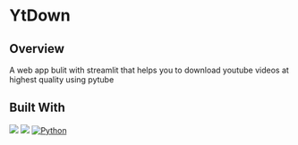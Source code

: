 # YtDown 


## Overview
A web app bulit with streamlit that helps you to download youtube videos at highest quality using pytube



## Built With
![](https://img.shields.io/static/v1?label=Streamlit&message=webapp&color=<lightgrey>)
![](https://img.shields.io/static/v1?label=PyTube&message=pylib&color=<lightgrey>)
[![Python][python.org]][python-url]



[python.org]: https://img.shields.io/badge/Python-14354C?style=for-the-badge&logo=python&logoColor=white
[python-url]: https://www.python.org/


